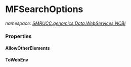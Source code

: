 ﻿# MFSearchOptions
_namespace: [SMRUCC.genomics.Data.WebServices.NCBI](./index.md)_






### Properties

#### AllowOtherElements

#### ToWebEnv

